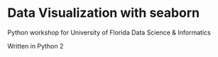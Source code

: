 # Data Visualization with seaborn

Python workshop for University of Florida Data Science & Informatics

Written in Python 2
